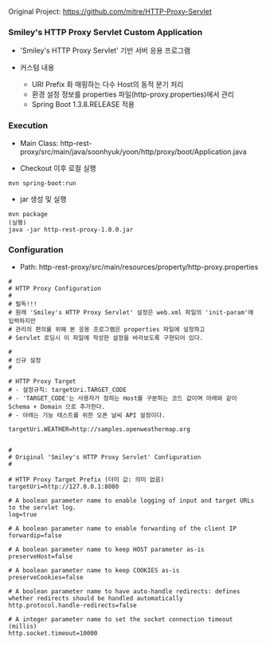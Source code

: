 Original Project: https://github.com/mitre/HTTP-Proxy-Servlet

### Smiley's HTTP Proxy Servlet Custom Application

* 'Smiley's HTTP Proxy Servlet' 기반 서버 응용 프로그램

* 커스텀 내용
   - URI Prefix 화 매핑하는 다수 Host의 동적 분기 처리
   - 환경 설정 정보를 properties 파일(http-proxy.properties)에서 관리
   - Spring Boot 1.3.8.RELEASE 적용

### Execution

* Main Class: http-rest-proxy/src/main/java/soonhyuk/yoon/http/proxy/boot/Application.java

* Checkout 이후 로컬 실행

```shell
mvn spring-boot:run
```

* jar 생성 및 실행

```shell
mvn package
(실행)
java -jar http-rest-proxy-1.0.0.jar
```

### Configuration

* Path: http-rest-proxy/src/main/resources/property/http-proxy.properties

```properties
#
# HTTP Proxy Configuration
#
# 필독!!!
# 원래 'Smiley's HTTP Proxy Servlet' 설정은 web.xml 파일의 'init-param'에 입력하지만
# 관리의 편의를 위해 본 응용 프로그램은 properties 파일에 설정하고
# Servlet 로딩시 이 파일에 작성한 설정을 바라보도록 구현되어 있다.

#
# 신규 설정
#

# HTTP Proxy Target
# - 설정규칙: targetUri.TARGET_CODE
# - 'TARGET_CODE'는 사용자가 정하는 Host를 구분하는 코드 값이며 아래와 같이 Schema + Domain 으로 추가한다.
# - 아래는 기능 테스트를 위한 오픈 날씨 API 설정이다.

targetUri.WEATHER=http://samples.openweathermap.org


#
# Original 'Smiley's HTTP Proxy Servlet' Configuration
#

# HTTP Proxy Target Prefix (더미 값: 의미 없음)
targetUri=http://127.0.0.1:8080

# A boolean parameter name to enable logging of input and target URLs to the servlet log.
log=true

# A boolean parameter name to enable forwarding of the client IP
forwardip=false

# A boolean parameter name to keep HOST parameter as-is
preserveHost=false

# A boolean parameter name to keep COOKIES as-is
preserveCookies=false

# A boolean parameter name to have auto-handle redirects: defines whether redirects should be handled automatically
http.protocol.handle-redirects=false

# A integer parameter name to set the socket connection timeout (millis)
http.socket.timeout=10000
```
